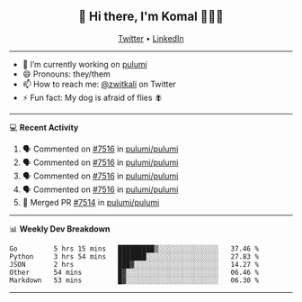 <h2 align="center"> 👋 Hi there, I'm Komal 🧑🏾‍💻 </h2>
<p align="center">
    <a href="https://twitter.com/zwitkali">Twitter</a> •
    <a href="https://www.linkedin.com/in/komal-ali/">LinkedIn</a>
</p>

--------

- 🔭 I’m currently working on [pulumi](https://github.com/pulumi/pulumi)
- 😄 Pronouns: they/them
- 📫 How to reach me: [@zwitkali](https://twitter.com/zwitkali) on Twitter
- ⚡ Fun fact: My dog is afraid of flies 🪰

--------
💻 **Recent Activity**

<!--START_SECTION:activity-->
1. 🗣 Commented on [#7516](https://github.com/pulumi/pulumi/issues/7516) in [pulumi/pulumi](https://github.com/pulumi/pulumi)
2. 🗣 Commented on [#7516](https://github.com/pulumi/pulumi/issues/7516) in [pulumi/pulumi](https://github.com/pulumi/pulumi)
3. 🗣 Commented on [#7516](https://github.com/pulumi/pulumi/issues/7516) in [pulumi/pulumi](https://github.com/pulumi/pulumi)
4. 🗣 Commented on [#7516](https://github.com/pulumi/pulumi/issues/7516) in [pulumi/pulumi](https://github.com/pulumi/pulumi)
5. 🎉 Merged PR [#7514](https://github.com/pulumi/pulumi/pull/7514) in [pulumi/pulumi](https://github.com/pulumi/pulumi)
<!--END_SECTION:activity-->

--------

📊 **Weekly Dev Breakdown**
<!--START_SECTION:waka-->
```text
Go         5 hrs 15 mins   █████████▒░░░░░░░░░░░░░░░   37.46 % 
Python     3 hrs 54 mins   ███████░░░░░░░░░░░░░░░░░░   27.83 % 
JSON       2 hrs           ███▓░░░░░░░░░░░░░░░░░░░░░   14.27 % 
Other      54 mins         █▓░░░░░░░░░░░░░░░░░░░░░░░   06.46 % 
Markdown   53 mins         █▓░░░░░░░░░░░░░░░░░░░░░░░   06.30 % 
```
<!--END_SECTION:waka-->

--------